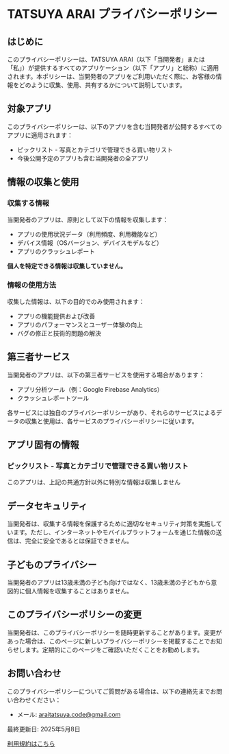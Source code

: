 # TATSUYA ARAI プライバシーポリシー

## はじめに

このプライバシーポリシーは、TATSUYA ARAI（以下「当開発者」または「私」）が提供するすべてのアプリケーション（以下「アプリ」と総称）に適用されます。本ポリシーは、当開発者のアプリをご利用いただく際に、お客様の情報をどのように収集、使用、共有するかについて説明しています。

## 対象アプリ

このプライバシーポリシーは、以下のアプリを含む当開発者が公開するすべてのアプリに適用されます：

- ピックリスト - 写真とカテゴリで管理できる買い物リスト
- 今後公開予定のアプリも含む当開発者の全アプリ

## 情報の収集と使用

### 収集する情報

当開発者のアプリは、原則として以下の情報を収集します：

- アプリの使用状況データ（利用頻度、利用機能など）
- デバイス情報（OSバージョン、デバイスモデルなど）
- アプリのクラッシュレポート

**個人を特定できる情報は収集していません。**

### 情報の使用方法

収集した情報は、以下の目的でのみ使用されます：

- アプリの機能提供および改善
- アプリのパフォーマンスとユーザー体験の向上
- バグの修正と技術的問題の解決

## 第三者サービス

当開発者のアプリは、以下の第三者サービスを使用する場合があります：

- アプリ分析ツール（例：Google Firebase Analytics）
- クラッシュレポートツール

各サービスには独自のプライバシーポリシーがあり、それらのサービスによるデータの収集と使用は、各サービスのプライバシーポリシーに従います。

## アプリ固有の情報

### ピックリスト - 写真とカテゴリで管理できる買い物リスト
このアプリは、上記の共通方針以外に特別な情報は収集しません

## データセキュリティ

当開発者は、収集する情報を保護するために適切なセキュリティ対策を実施しています。ただし、インターネットやモバイルプラットフォームを通じた情報の送信は、完全に安全であるとは保証できません。

## 子どものプライバシー

当開発者のアプリは13歳未満の子ども向けではなく、13歳未満の子どもから意図的に個人情報を収集することはありません。

## このプライバシーポリシーの変更

当開発者は、このプライバシーポリシーを随時更新することがあります。変更があった場合は、このページに新しいプライバシーポリシーを掲載することでお知らせします。定期的にこのページをご確認いただくことをお勧めします。

## お問い合わせ

このプライバシーポリシーについてご質問がある場合は、以下の連絡先までお問い合わせください：

- メール: araitatsuya.code@gmail.com

最終更新日: 2025年5月8日

[利用規約はこちら](terms.html)
